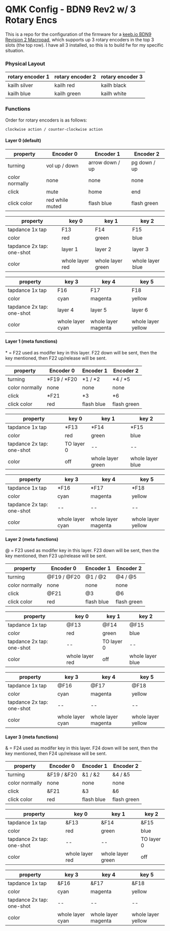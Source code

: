 # QMK Config - BDN9 Rev2 w/ 3 Rotary Encs

This is a repo for the configuration of the firmware for a [keeb.io BDN9 Revision 2 Macropad](https://docs.keeb.io/bdn9-rev2-build-guide), which supports up 3 rotary encoders in the top 3 slots (the top row). I have all 3 installed, so this is to build fw for my specific situation.

### Physical Layout

| rotary encoder 1 | rotary encoder 2 | rotary encoder 3 |
|------------------|------------------|------------------|
| kailh silver     | kailh red        | kailh black      |
| kailh blue       | kailh green      | kailh white      |


### Functions

Order for rotary encoders is as follows:

`clockwise action / counter-clockwise action`

#### Layer 0 (default)

| property | Encoder 0 | Encoder 1 | Encoder 2 |
| -- | -- | -- | -- |
| turning | vol up / down | arrow down / up | pg down / up |
| color normally | none | none | none |
| click   | mute | home | end |
| click color | red while muted | flash blue | flash green |

| property | key 0 | key 1 | key 2 |
| -- | -- | -- | -- |
| tapdance 1x tap | F13 | F14 | F15 |
| color | red | green | blue |
| tapdance 2x tap: one-shot | layer 1 | layer 2 | layer 3 |
| color | whole layer red | whole layer green | whole layer blue |

| property | key 3 | key 4 | key 5 |
| -- | -- | -- | -- |
| tapdance 1x tap | F16 | F17 | F18 |
| color | cyan | magenta | yellow |
| tapdance 2x tap: one-shot | layer 4 | layer 5 | layer 6 |
| color | whole layer cyan | whole layer magenta | whole layer yellow |

#### Layer 1 (meta functions)

\* = F22 used as modifer key in this layer. F22 down will be sent, then the key mentioned, then F22 up/release will be sent.

| property | Encoder 0 | Encoder 1 | Encoder 2 |
| -- | -- | -- | -- |
| turning | \*F19 / \*F20 | \*1 / \*2 | \*4 / \*5 |
| color normally | none | none | none |
| click   | \*F21 | \*3 | \*6 |
| click color | red | flash blue | flash green |

| property | key 0 | key 1 | key 2 |
| -- | -- | -- | -- |
| tapdance 1x tap | \*F13 | \*F14 | \*F15 |
| color | red | green | blue |
| tapdance 2x tap: one-shot | TO layer 0 | -- | -- |
| color | off | whole layer green | whole layer blue |

| property | key 3 | key 4 | key 5 |
| -- | -- | -- | -- |
| tapdance 1x tap | \*F16 | \*F17 | \*F18 |
| color | cyan | magenta | yellow |
| tapdance 2x tap: one-shot | -- | -- | -- |
| color | whole layer cyan | whole layer magenta | whole layer yellow |

#### Layer 2 (meta functions)

@ = F23 used as modifer key in this layer. F23 down will be sent, then the key mentioned, then F23 up/release will be sent.

| property | Encoder 0 | Encoder 1 | Encoder 2 |
| -- | -- | -- | -- |
| turning | @F19 / @F20 | @1 / @2 | @4 / @5 |
| color normally | none | none | none |
| click   | @F21 | @3 | @6 |
| click color | red | flash blue | flash green |

| property | key 0 | key 1 | key 2 |
| -- | -- | -- | -- |
| tapdance 1x tap | @F13 | @F14 | @F15 |
| color | red | green | blue |
| tapdance 2x tap: one-shot | -- | TO layer 0 | -- |
| color | whole layer red | off | whole layer blue |

| property | key 3 | key 4 | key 5 |
| -- | -- | -- | -- |
| tapdance 1x tap | @F16 | @F17 | @F18 |
| color | cyan | magenta | yellow |
| tapdance 2x tap: one-shot | -- | -- | -- |
| color | whole layer cyan | whole layer magenta | whole layer yellow |

#### Layer 3 (meta functions)

& = F24 used as modifer key in this layer. F24 down will be sent, then the key mentioned, then F24 up/release will be sent.

| property | Encoder 0 | Encoder 1 | Encoder 2 |
| -- | -- | -- | -- |
| turning | &F19 / &F20 | &1 / &2 | &4 / &5 |
| color normally | none | none | none |
| click   | &F21 | &3 | &6 |
| click color | red | flash blue | flash green |

| property | key 0 | key 1 | key 2 |
| -- | -- | -- | -- |
| tapdance 1x tap | &F13 | &F14 | &F15 |
| color | red | green | blue |
| tapdance 2x tap: one-shot | -- | -- | TO layer 0 |
| color | whole layer red | whole layer green | off |

| property | key 3 | key 4 | key 5 |
| -- | -- | -- | -- |
| tapdance 1x tap | &F16 | &F17 | &F18 |
| color | cyan | magenta | yellow |
| tapdance 2x tap: one-shot | -- | -- | -- |
| color | whole layer cyan | whole layer magenta | whole layer yellow |

